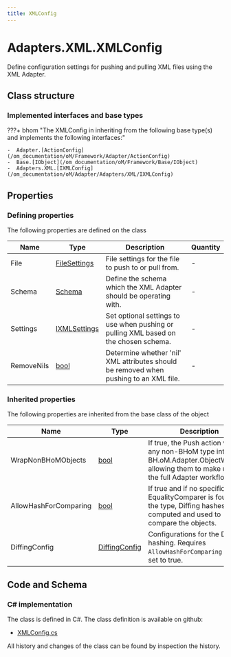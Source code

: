 ```yaml
---
title: XMLConfig
---
```


# Adapters.XML.XMLConfig

Define configuration settings for pushing and pulling XML files using the XML Adapter.

## Class structure

### Implemented interfaces and base types

???+ bhom "The XMLConfig in inheriting from the following base type(s) and implements the following interfaces:"

    -  Adapter.[ActionConfig](/om_documentation/oM/Framework/Adapter/ActionConfig)
    -  Base.[IObject](/om_documentation/oM/Framework/Base/IObject)
    -  Adapters.XML.[IXMLConfig](/om_documentation/oM/Adapter/Adapters/XML/IXMLConfig)


## Properties



### Defining properties

The following properties are defined on the class

| Name             | Type             | Description      | Quantity         |
|------------------|------------------|------------------|------------------|
| File | [FileSettings](/om_documentation/oM/Framework/Adapter/FileSettings) | File settings for the file to push to or pull from. | - |
| Schema | [Schema](/om_documentation/oM/Adapter/Adapters/XML/Enums/Schema) | Define the schema which the XML Adapter should be operating with. | - |
| Settings | [IXMLSettings](/om_documentation/oM/Adapter/Adapters/XML/Settings/IXMLSettings) | Set optional settings to use when pushing or pulling XML based on the chosen schema. | - |
| RemoveNils | [bool](https://learn.microsoft.com/en-us/dotnet/api/System.Boolean?view=netstandard-2.0) | Determine whether 'nil' XML attributes should be removed when pushing to an XML file. | - |


### Inherited properties
The following properties are inherited from the base class of the object

| Name             | Type             | Description      | Quantity         |
|------------------|------------------|------------------|------------------|
| WrapNonBHoMObjects | [bool](https://learn.microsoft.com/en-us/dotnet/api/System.Boolean?view=netstandard-2.0) | If true, the Push action wraps any non-BHoM type into a BH.oM.Adapter.ObjectWrapper, allowing them to make use of the full Adapter workflow. | - |
| AllowHashForComparing | [bool](https://learn.microsoft.com/en-us/dotnet/api/System.Boolean?view=netstandard-2.0) | If true and if no specific EqualityComparer is found for the type, Diffing hashes are computed and used to compare the objects. | - |
| DiffingConfig | [DiffingConfig](/om_documentation/oM/Framework/Diffing/DiffingConfig) | Configurations for the Diffing hashing. Requires `AllowHashForComparing` to be set to true. | - |


## Code and Schema

### C# implementation

The class is defined in C#. The class definition is available on github:

- [XMLConfig.cs](https://github.com/BHoM/XML_Toolkit/blob/develop/XML_oM/Config/XMLConfig.cs)

All history and changes of the class can be found by inspection the history.
